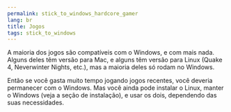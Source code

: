 ```yaml
---
permalink: stick_to_windows_hardcore_gamer
lang: br
title: ﻿Jogos
tags: stick_to_windows
---
```


A maioria dos jogos são compatíveis com o Windows, e com mais nada. Alguns deles têm versão para Mac, e alguns têm versão para Linux (Quake 4, Neverwinter Nights, etc.), mas a maioria deles só rodam no Windows.


Então se você gasta muito tempo jogando jogos recentes, você deveria permanecer com o Windows. Mas você ainda pode instalar o Linux, manter o Windows (veja a seção de instalação), e usar os dois, dependendo das suas necessidades.


